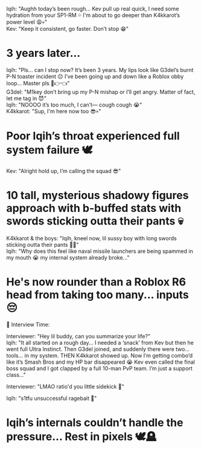 Iqih: "Aughh today’s been rough... Kev pull up real quick, I need some hydration from your SP1-RM 💦 I'm about to go deeper than K4kkarot’s power level 😩💀"  
Kev: "Keep it consistent, go faster. Don’t stop 😁"  

# 3 years later...
Iqih: "Pls... can I stop now? It’s been 3 years. My lips look like G3del’s burnt P-N toaster incident 😔 I’ve been going up and down like a Roblox obby loop... Master pls 🥺👉👈"  
G3del: "M1key don’t bring up my P-N mishap or I’ll get angry. Matter of fact, let me tag in 😈"  
Iqih: "NOOOO it’s too much, I can’t— cough cough 😭"  
K4kkarot: "Sup, I'm here now too 😎💀"  

# Poor Iqih’s throat experienced full system failure 🕊️

Kev: "Alright hold up, I’m calling the squad 😎"  
# 10 tall, mysterious shadowy figures approach with b-buffed stats with swords sticking outta their pants 💀  

K4kkarot & the boys: "Iqih, kneel now, lil sussy boy with long swords sticking outta their pants 💢👀"  
Iqih: "Why does this feel like naval missile launchers are being spammed in my mouth 😭 my internal system already broke..."  
# He's now rounder than a Roblox R6 head from taking too many... inputs 😔

🎤 Interview Time:

Interviewer: "Hey lil buddy, can you summarize your life?"  
Iqih: "It all started on a rough day... I needed a ‘snack’ from Kev but then he went full Ultra Instinct. Then G3del joined, and suddenly there were two... tools... in my system. THEN K4kkarot showed up. Now I’m getting combo’d like it’s Smash Bros and my HP bar disappeared 😭 Kev even called the final boss squad and I got clapped by a full 10-man PvP team. I’m just a support class..."  

Interviewer: "LMAO ratio'd you little sidekick 🤣"  

Iqih: "s1tfu unsuccessful ragebait 😤"  

# Iqih’s internals couldn’t handle the pressure... Rest in pixels 🕊️🪦
